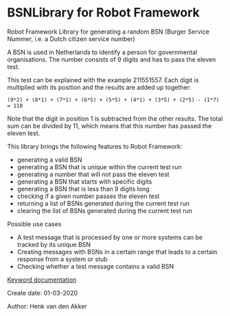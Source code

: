 # BSNLibrary for Robot Framework

Robot Framework Library for generating a random BSN (Burger Service Nummer, i.e. a
Dutch citizen service number)

A BSN is used in Netherlands to identify a person for governmental organisations.
The number consists of 9 digits and has to pass the eleven test.

This test can be explained with the example 211551557. Each digit is multiplied with
its position and the results are added up together:

``(9*2) + (8*1) + (7*1) + (6*5) + (5*5) + (4*1) + (3*5) + (2*5) - (1*7) = 110``

Note that the digit in position 1 is subtracted from the other results. The total
sum can be divided by 11, which means that this number has passed the eleven test.

This library brings the following features to Robot Framework:
- generating a valid BSN
- generating a BSN that is unique within the current test run
- generating a number that will not pass the eleven test
- generating a BSN that starts with specific digits
- generating a BSN that is less than 9 digits long
- checking if a given number passes the eleven test
- returning a list of BSNs generated during the current test run
- clearing the list of BSNs generated during the current test run

Possible use cases
- A test message that is processed by one or more systems can be tracked by its unique BSN
- Creating messages with BSNs in a certain range that leads to a certain response from a system or stub
- Checking whether a test message contains a valid BSN

[Keyword documentation](https://haaihenkie.github.io/bsnlibrary/)

Create date: 01-03-2020

Author: Henk van den Akker
